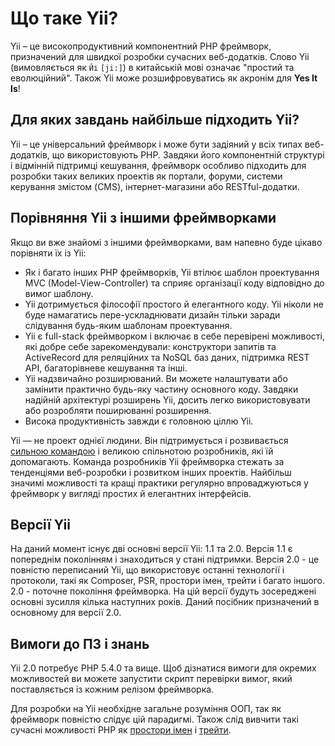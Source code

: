 Що таке Yii?
============

Yii – це високопродуктивний компонентний PHP фреймворк, призначений для швидкої розробки сучасних веб-додатків.
Слово Yii (вимовляється як `Йі` `[ji:]`) в китайській мові означає "простий та еволюційний".
Також Yii може розшифровуватись як акронім для **Yes It Is**!


Для яких завдань найбільше підходить Yii?
-----------------------------------------

Yii – це універсальний фреймворк і може бути задіяний у всіх типах веб-додатків, що використовують PHP. 
Завдяки його компонентній структурі і відмінній підтримці кешування, фреймворк особливо підходить для розробки 
таких великих проектів як портали, форуми, системи керування змістом (CMS), інтернет-магазини або RESTful-додатки.


Порівняння Yii з іншими фреймворками
------------------------------------

Якщо ви вже знайомі з іншими фреймворками, вам напевно буде цікаво порівняти їх із Yii:

- Як і багато інших PHP фреймворків, Yii втілює шаблон проектування MVC (Model-View-Controller) та
  сприяє організації коду відповідно до вимог шаблону.
- Yii дотримується філософії простого й елегантного коду. Yii ніколи не буде намагатись пере-ускладнювати дизайн
  тільки заради слідування будь-яким шаблонам проектування.
- Yii є full-stack фреймворком і включає в себе перевірені можливості, які добре себе зарекомендували:
  конструктори запитів та ActiveRecord для реляційних та NoSQL баз даних, підтримка REST API, 
  багаторівневе кешування та інші.
- Yii надзвичайно розширюваний. Ви можете налаштувати або замінити практично будь-яку частину основного коду.
  Завдяки надійній архітектурі розширень Yii, досить легко використовувати або розробляти поширюванні розширення.
- Висока продуктивність завжди є головною ціллю Yii.

Yii — не проект однієї людини. Він підтримується і розвивається [сильною командою][about_yii] і великою спільнотою розробників,
які їй допомагають. Команда розробників Yii фреймворка стежать за тенденціями веб-розробки і розвитком інших проектів.
Найбільш значимі можливості та кращі практики регулярно впроваджуються у фреймворк у вигляді простих й елегантних інтерфейсів.

[about_yii]: http://www.yiiframework.com/about/

Версії Yii
----------

На даний момент існує дві основні версії Yii: 1.1 та 2.0. Версія 1.1 є попереднім поколінням і знаходиться у стані підтримки.
Версія 2.0 - це повністю переписаний Yii, що використовує останні технології і протоколи, такі як Composer, PSR, простори імен,
трейти і багато іншого. 2.0 - поточне покоління фреймворка. На цій версії будуть зосереджені основні зусилля
кілька наступних років. Даний посібник призначений в основному для версії 2.0.


Вимоги до ПЗ і знань
--------------------

Yii 2.0 потребує PHP 5.4.0 та вище. Щоб дізнатися вимоги для окремих можливостей ви можете запустити скрипт перевірки вимог,
який поставляється із кожним релізом фреймворка.

Для розробки на Yii необхідне загальне розуміння ООП, так як фреймворк повністю слідує цій парадигмі.
Також слід вивчити такі сучасні можливості PHP як [простори імен](http://www.php.net/manual/en/language.namespaces.php)
і [трейти](http://www.php.net/manual/en/language.oop5.traits.php).
